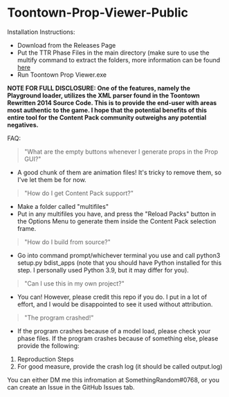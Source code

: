 # Toontown-Prop-Viewer-Public
Installation Instructions:
- Download from the Releases Page
- Put the TTR Phase Files in the main directory (make sure to use the multify command to extract the folders, more information can be found
[here](https://toontownrewritten.fandom.com/wiki/Phase_files)
- Run Toontown Prop Viewer.exe

**NOTE FOR FULL DISCLOSURE: One of the features, namely the Playground loader, utilizes the XML parser found in the Toontown Rewritten 2014 Source Code. This is to provide the end-user with areas most authentic to the game. I hope that the potential benefits of this entire tool for the Content Pack community outweighs any potential negatives.**

FAQ:
> "What are the empty buttons whenever I generate props in the Prop GUI?" 
- A good chunk of them are animation files! It's tricky to remove them, so I've let them be for now.

> "How do I get Content Pack support?"
- Make a folder called "multifiles"
- Put in any multifiles you have, and press the "Reload Packs" button in the Options Menu to generate them inside the Content Pack selection frame.

> "How do I build from source?"
- Go into command prompt/whichever terminal you use and call python3 setup.py bdist_apps (note that you should have Python installed for this step. I personally used Python 3.9, but it may differ for you).

> "Can I use this in my own project?"
- You can! However, please credit this repo if you do. I put in a lot of effort, and I would be disappointed to see it used without attribution.

> "The program crashed!"
- If the program crashes because of a model load, please check your phase files. If the program crashes because of something else, please provide the following:
1. Reproduction Steps
2. For good measure, provide the crash log (it should be called output.log)

You can either DM me this infromation at SomethingRandom#0768, or you can create an Issue in the GitHub Issues tab.
